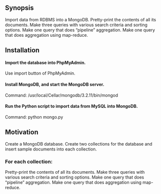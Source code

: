 ## Synopsis

Import data from RDBMS into a MongoDB.
Pretty-print the contents of all its documents.
Make three queries with various search criteria and sorting options.
Make one query that does “pipeline” aggregation.
Make one query that does aggregation using map-reduce.

## Installation
#### Import the database into PhpMyAdmin.
Use import button of PhpMyAdmin.
#### Install MongoDB, and start the MongoDB server.
Command: /usr/local/Cellar/mongodb/3.2.11/bin/mongod
#### Run the Python script to import data from MySQL into MongoDB.
Command: python mongo.py

## Motivation
Create a MongoDB database.
Create two collections for the database and insert sample documents into each collection.

### For each collection:
Pretty-print the contents of all its documents.
Make three queries with various search criteria and sorting options.
Make one query that does “pipeline” aggregation.
Make one query that does aggregation
using map-reduce.
